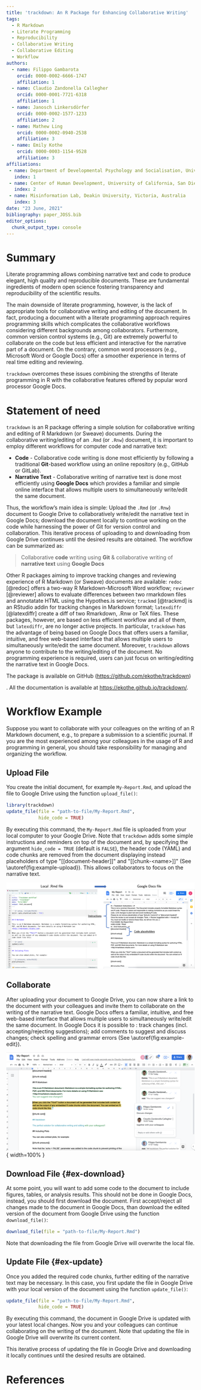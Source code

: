 ```yaml
---
title: 'trackdown: An R Package for Enhancing Collaborative Writing'
tags:
  - R Markdown
  - Literate Programming
  - Reproducibility
  - Collaborative Writing
  - Collaborative Editing
  - Workflow
authors:
  - name: Filippo Gambarota
    orcid: 0000-0002-6666-1747
    affiliation: 1
  - name: Claudio Zandonella Callegher
    orcid: 0000-0001-7721-6318
    affiliation: 1
  - name: Janosch Linkersdörfer
    orcid: 0000-0002-1577-1233
    affiliation: 2
  - name: Mathew Ling
    orcid: 0000-0002-0940-2538
    affiliation: 3
  - name: Emily Kothe
    orcid: 0000-0003-1154-9528
    affiliation: 3
affiliations:
 - name: Department of Developmental Psychology and Socialisation, University of Padova, Padova, Italy
   index: 1
 - name: Center of Human Development, University of California, San Diego, USA
   index: 2
 - name: Misinformation Lab, Deakin University, Victoria, Australia
   index: 3
date: "23 June, 2021"
bibliography: paper_JOSS.bib
editor_options: 
  chunk_output_type: console
---
```




# Summary

Literate programming allows combining narrative text and code to produce elegant, high quality and reproducible documents. These are fundamental ingredients of modern open science fostering transparency and reproducibility of the scientific results. 

The main downside of literate programming, however, is the lack of appropriate tools for collaborative writing and editing of the document. In fact, producing a document with a literate programming approach requires programming skills which complicates the collaborative workflows considering different backgrounds among collaborators. Furthermore, common version control systems (e.g., Git) are extremely powerful to collaborate on the code but less efficient and interactive for the narrative part of a document. On the contrary, common word processors (e.g., Microsoft Word or Google Docs) offer a smoother experience in terms of real time editing and reviewing. 

`trackdown` overcomes these issues combining the strengths of literate programming in R with the collaborative features offered by popular word processor Google Docs.

# Statement of need 

`trackdown` is an R package offering a simple solution for collaborative writing and editing of R Markdown (or Sweave) documents. During the collaborative writing/editing of an `.Rmd` (or `.Rnw`) document, it is important to employ different workflows for computer code and narrative text:

- **Code** - Collaborative code writing is done most efficiently by following a traditional **Git**-based workflow using an online repository (e.g., GitHub or GitLab).
- **Narrative Text** - Collaborative writing of narrative text is done most efficiently using **Google Docs** which provides a familiar and simple online interface that allows multiple users to simultaneously write/edit the same document.

Thus, the workflow’s main idea is simple: Upload the `.Rmd` (or `.Rnw`) document to Google Drive to collaboratively write/edit the narrative text in Google Docs; download the document locally to continue working on the code while harnessing the power of Git for version control and collaboration. This iterative process of uploading to and downloading from Google Drive continues until the desired results are obtained. The workflow can be summarized as:

> Collaborative **code** writing using **Git** & collaborative writing of **narrative text** using **Google Docs**  

Other R packages aiming to improve tracking changes and reviewing experience of R Markdown (or Sweave) documents are available: `redoc` [@redoc] offers a two-way R Markdown-Microsoft Word workflow; `reviewer` [@reviewer] allows to evaluate differences between two rmarkdown files and annotatate HTML using the Hypothes.is service; `trackmd` [@trackmd] is an RStudio addin for tracking changes in Markdown format; `latexdiffr` [@latexdiffr] create a diff of two Rmarkdown, .Rnw or TeX files. These packages, however, are based on less efficient workflow and all of them, but `latexdiffr`, are no longer active projects. In particular, `trackdown` has the advantage of being based on Google Docs that offers users a familiar, intuitive, and free web-based interface that allows multiple users to simultaneously write/edit the same document. Moreover, `trackdown` allows anyone to contribute to the writing/editing of the document. No programming experience is required, users can just focus on writing/editing the narrative text in Google Docs.

The package is available on GitHub (https://github.com/ekothe/trackdown) 
<!-- and CRAN (https://CRAN.R-project.org/package=trackdown) -->
. All the documentation is available at https://ekothe.github.io/trackdown/.

# Workflow Example

Suppose you want to collaborate with your colleagues on the writing of an R Markdown document, e.g., to prepare a submission to a scientific journal. If you are the most experienced among your colleagues in the usage of R and programming in general, you should take responsibility for managing and organizing the workflow.

## Upload File

You create the initial document, for example `My-Report.Rmd`, and upload the file to Google Drive using the function `upload_file()`:


```r
library(trackdown)
update_file(file = "path-to-file/My-Report.Rmd", 
            hide_code = TRUE)
```

By executing this command, the `My-Report.Rmd` file is uploaded from your local computer to your Google Drive. Note that `trackdown` adds some simple instructions and reminders on top of the document and, by specifying the argument `hide_code = TRUE` (default is `FALSE`), the header code (YAML) and code chunks are removed from the document displaying instead placeholders of type "[[document-header]]" and "[[chunk-\<name\>]]" (See \autoref{fig:example-upload}). This allows collaborators to focus on the narrative text. 

![When uploading a document from your local computer to your Google Drive, `trackdown` adds some simple instructions and reminders on top of the document and, by specifying the argument `hide_code = TRUE` (default is `FALSE`), the header code (YAML) and code chunks are removed an substituted by placeholders.\label{fig:example-upload}](JOSS-fig.png)

## Collaborate

After uploading your document to Google Drive, you can now share a link to the document with your colleagues and invite them to collaborate on the writing of the narrative text. Google Docs offers a familiar, intuitive, and free web-based interface that allows multiple users to simultaneously write/edit the same document. In Google Docs it is possible to : track changes (incl. accepting/rejecting suggestions); add comments to suggest and discuss changes; check spelling and grammar errors (See \autoref{fig:example-edit}).

![Example of collaboration in Google Docs using suggestions and comments.\label{fig:example-upload}](Example-edit.png){ width=100% }

## Download File {#ex-download}

At some point, you will want to add some code to the document to include figures, tables, or analysis results. This should not be done in Google Docs, instead, you should first download the document. First accept/reject all changes made to the document in Google Docs, than download the edited version of the document from Google Drive using the function `download_file()`:


```r
download_file(file = "path-to-file/My-Report.Rmd")
```

Note that downloading the file from Google Drive will overwrite the local file. 

## Update File {#ex-update}

Once you added the required code chunks, further editing of the narrative text may be necessary. In this case, you first update the file in Google Drive with your local version of the document using the function `update_file()`:


```r
update_file(file = "path-to-file/My-Report.Rmd", 
            hide_code = TRUE)
```

By executing this command, the document in Google Drive is updated with your latest local changes. Now you and your colleagues can continue collaborating on the writing of the document. Note that updating the file in Google Drive will overwrite its current content.

This iterative process of updating the file in Google Drive and downloading it locally continues until the desired results are obtained.

# References




